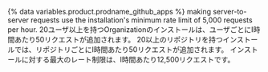 {% data variables.product.prodname_github_apps %} making server-to-server requests use the installation's minimum rate limit of 5,000 requests per hour. 20ユーザ以上を持つOrganizationのインストールは、ユーザごとにⅠ時間あたり50リクエストが追加されます。 20以上のリポジトリを持つインストールでは、リポジトリごとにⅠ時間あたり50リクエストが追加されます。 インストールに対する最大のレート制限は、Ⅰ時間あたり12,500リクエストです。
